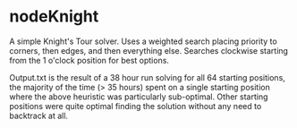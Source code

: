 # nodeKnight

A simple Knight's Tour solver.  Uses a weighted search placing priority to corners, then edges, and then everything else. Searches
clockwise starting from the 1 o'clock position for best options.

Output.txt is the result of a 38 hour run solving for all 64 starting positions, the majority of the time (> 35 hours) spent on a single 
starting position where the above heuristic was particularly sub-optimal.  Other starting positions were quite optimal finding the 
solution without any need to backtrack at all.
